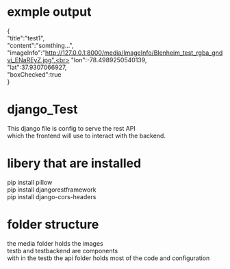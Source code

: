 # exmple output
{<br>
  "title":"test1",<br>
  "content":"somthing...",<br>
  "imageInfo":"http://127.0.0.1:8000/media/ImageInfo/Blenheim_test_rgba_gndvi_ENaREyZ.jpg",<br>
  "lon":-78.4989250540139,<br>
  "lat":37.9307066927,<br>
  "boxChecked":true<br>
}
# django_Test
This django file is config to serve the rest API<br> 
which the frontend will use to interact with the backend.
# libery that are installed 
pip install pillow<br>
pip install djangorestframework<br>
pip install django-cors-headers<br>
# folder structure
the media folder holds the images<br>
testb and testbackend are components<br> 
with in the testb the api folder holds most of the code and configuration
